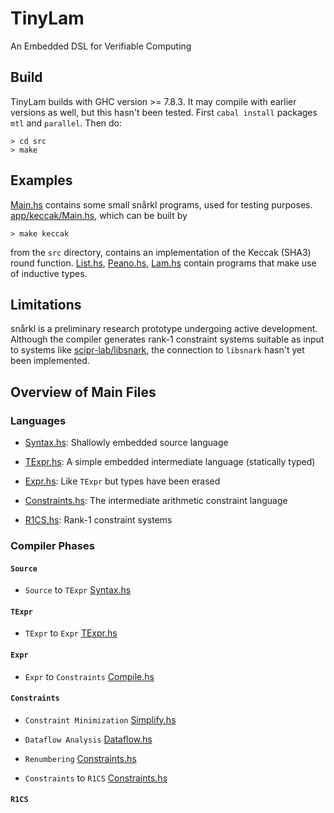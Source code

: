 # TinyLam

An Embedded DSL for Verifiable Computing

## Build

TinyLam builds with GHC version >= 7.8.3. It may compile with earlier versions as well, but this hasn't been tested. First `cabal install` packages `mtl` and `parallel`. Then do:

```
> cd src
> make
```
## Examples

[Main.hs](https://github.com/gstew5/snarkl/blob/master/src/Main.hs) contains some small snårkl programs, used for testing purposes. [app/keccak/Main.hs](https://github.com/gstew5/snarkl/blob/master/src/app/keccak/Main.hs), which can be built by

```
> make keccak
```

from the `src` directory, contains an implementation of the Keccak (SHA3) round function. 
[List.hs](https://github.com/gstew5/snarkl/blob/master/src/List.hs), 
[Peano.hs](https://github.com/gstew5/snarkl/blob/master/src/Peano.hs), 
[Lam.hs](https://github.com/gstew5/snarkl/blob/master/src/Lam.hs)
contain programs that make use of inductive types.

## Limitations

snårkl is a preliminary research prototype undergoing active development. Although the compiler generates rank-1 constraint systems suitable as input to systems like [scipr-lab/libsnark](https://github.com/scipr-lab/libsnark), the connection to `libsnark` hasn't yet been implemented.

## Overview of Main Files

### Languages

* [Syntax.hs](https://github.com/gstew5/snarkl/blob/master/src/Syntax.hs): Shallowly embedded source language

* [TExpr.hs](https://github.com/gstew5/snarkl/blob/master/src/TExpr.hs): A simple embedded intermediate language (statically typed)

* [Expr.hs](https://github.com/gstew5/snarkl/blob/master/src/Expr.hs): Like `TExpr` but types have been erased

* [Constraints.hs](https://github.com/gstew5/snarkl/blob/master/src/Constraints.hs): The intermediate arithmetic constraint language

* [R1CS.hs](https://github.com/gstew5/snarkl/blob/master/src/R1CS.hs): Rank-1 constraint systems

### Compiler Phases

#### `Source`

* `Source` to `TExpr` [Syntax.hs](https://github.com/gstew5/snarkl/blob/master/src/Syntax.hs)

#### `TExpr`

* `TExpr` to `Expr` [TExpr.hs](https://github.com/gstew5/snarkl/blob/master/src/Compile.hs)

#### `Expr`

* `Expr` to `Constraints` [Compile.hs](https://github.com/gstew5/snarkl/blob/master/src/Compile.hs)

#### `Constraints`

* `Constraint Minimization` [Simplify.hs](https://github.com/gstew5/snarkl/blob/master/src/Simplify.hs)

* `Dataflow Analysis` [Dataflow.hs](https://github.com/gstew5/snarkl/blob/master/src/Dataflow.hs)

* `Renumbering` [Constraints.hs](https://github.com/gstew5/snarkl/blob/master/src/Constraints.hs)

* `Constraints` to `R1CS` [Constraints.hs](https://github.com/gstew5/snarkl/blob/master/src/Constraints.hs)

#### `R1CS`
